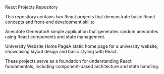 React Projects Repository

This repository contains two React projects that demonstrate basic React concepts and front-end development skills:

Anecdote GeneratorA simple application that generates random anecdotes using React components and state management.

University Website Home PageA static home page for a university website, showcasing layout design and basic styling with React.

These projects serve as a foundation for understanding React fundamentals, including component-based architecture and state handling.



